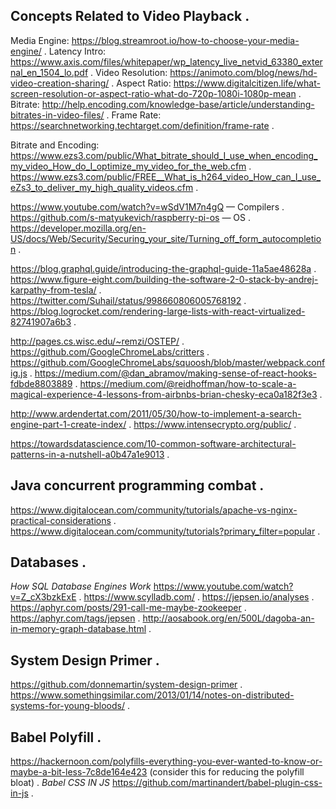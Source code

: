 ## Concepts Related to Video Playback . 
Media Engine: https://blog.streamroot.io/how-to-choose-your-media-engine/ . 
Latency Intro: https://www.axis.com/files/whitepaper/wp_latency_live_netvid_63380_external_en_1504_lo.pdf . 
Video Resolution: https://animoto.com/blog/news/hd-video-creation-sharing/ . 
Aspect Ratio: https://www.digitalcitizen.life/what-screen-resolution-or-aspect-ratio-what-do-720p-1080i-1080p-mean . 
Bitrate: http://help.encoding.com/knowledge-base/article/understanding-bitrates-in-video-files/ . 
Frame Rate: https://searchnetworking.techtarget.com/definition/frame-rate . 

Bitrate and Encoding: https://www.ezs3.com/public/What_bitrate_should_I_use_when_encoding_my_video_How_do_I_optimize_my_video_for_the_web.cfm . 
https://www.ezs3.com/public/FREE__What_is_h264_video_How_can_I_use_eZs3_to_deliver_my_high_quality_videos.cfm . 

https://www.youtube.com/watch?v=wSdV1M7n4gQ — Compilers . 
https://github.com/s-matyukevich/raspberry-pi-os — OS . 
https://developer.mozilla.org/en-US/docs/Web/Security/Securing_your_site/Turning_off_form_autocompletion . 

https://blog.graphql.guide/introducing-the-graphql-guide-11a5ae48628a . 
https://www.figure-eight.com/building-the-software-2-0-stack-by-andrej-karpathy-from-tesla/ . 
https://twitter.com/Suhail/status/998660806005768192 . 
https://blog.logrocket.com/rendering-large-lists-with-react-virtualized-82741907a6b3 . 

http://pages.cs.wisc.edu/~remzi/OSTEP/ . 
https://github.com/GoogleChromeLabs/critters . 
https://github.com/GoogleChromeLabs/squoosh/blob/master/webpack.config.js . 
https://medium.com/@dan_abramov/making-sense-of-react-hooks-fdbde8803889 . 
https://medium.com/@reidhoffman/how-to-scale-a-magical-experience-4-lessons-from-airbnbs-brian-chesky-eca0a182f3e3 . 

http://www.ardendertat.com/2011/05/30/how-to-implement-a-search-engine-part-1-create-index/ . 
https://www.intensecrypto.org/public/ . 

https://towardsdatascience.com/10-common-software-architectural-patterns-in-a-nutshell-a0b47a1e9013 . 

## Java concurrent programming combat . 
https://www.digitalocean.com/community/tutorials/apache-vs-nginx-practical-considerations . 
https://www.digitalocean.com/community/tutorials?primary_filter=popular . 

## Databases . 

*How SQL Database Engines Work* https://www.youtube.com/watch?v=Z_cX3bzkExE . 
https://www.scylladb.com/ . 
https://jepsen.io/analyses . 
https://aphyr.com/posts/291-call-me-maybe-zookeeper . 
https://aphyr.com/tags/jepsen . 
http://aosabook.org/en/500L/dagoba-an-in-memory-graph-database.html . 

## System Design Primer . 
https://github.com/donnemartin/system-design-primer . 
https://www.somethingsimilar.com/2013/01/14/notes-on-distributed-systems-for-young-bloods/ . 

## Babel Polyfill . 
https://hackernoon.com/polyfills-everything-you-ever-wanted-to-know-or-maybe-a-bit-less-7c8de164e423 (consider this for reducing the polyfill bloat) . 
*Babel CSS IN JS* https://github.com/martinandert/babel-plugin-css-in-js . 
